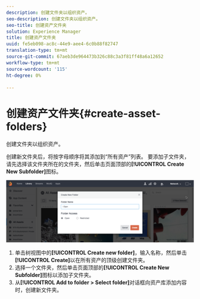 ```yaml
---
description: 创建文件夹以组织资产。
seo-description: 创建文件夹以组织资产。
seo-title: 创建资产文件夹
solution: Experience Manager
title: 创建资产文件夹
uuid: fe5eb098-ac8c-44e9-aee4-6c0b88f82747
translation-type: tm+mt
source-git-commit: 67aeb3de964473b326c88c3a3f81ff48a6a12652
workflow-type: tm+mt
source-wordcount: '115'
ht-degree: 0%

---
```



# 创建资产文件夹{#create-asset-folders}

创建文件夹以组织资产。

创建新文件夹后，将按字母顺序将其添加到“所有资产”列表。 要添加子文件夹，请先选择该文件夹所在的文件夹，然后单击页面顶部的&#x200B;**[!UICONTROL Create New Subfolder]**&#x200B;图标。

![](assets/LibraryNewFolder-1024x338.png)

1. 单击树视图中的&#x200B;**[!UICONTROL Create new folder]**，输入名称，然后单击&#x200B;**[!UICONTROL Create]**&#x200B;以在所有资产的顶级创建文件夹。
1. 选择一个文件夹，然后单击页面顶部的&#x200B;**[!UICONTROL Create New Subfolder]**&#x200B;图标以添加子文件夹。
1. 从&#x200B;**[!UICONTROL Add to folder > Select folder]**&#x200B;对话框向资产库添加内容时，创建新文件夹。
